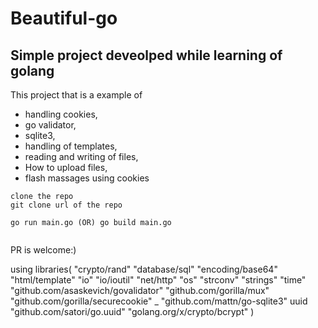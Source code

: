 # Beautiful-go

## Simple project deveolped while learning of golang


This project that is a example of 

- handling cookies, 
- go validator,
- sqlite3,
- handling of templates,
- reading and writing of files,
- How to upload files,
- flash massages using cookies

```$
clone the repo
git clone url of the repo 

go run main.go (OR) go build main.go 


```
PR is welcome:)


using libraries(
 "crypto/rand"
	"database/sql"
	"encoding/base64"
	"html/template"
	"io"
	"io/ioutil"
	"net/http"
	"os"
	"strconv"
	"strings"
	"time"
  "github.com/asaskevich/govalidator"
	"github.com/gorilla/mux"
	"github.com/gorilla/securecookie"
	_ "github.com/mattn/go-sqlite3"
	uuid "github.com/satori/go.uuid"
	"golang.org/x/crypto/bcrypt"
)
